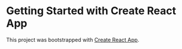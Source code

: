 # Getting Started with Create React App

This project was bootstrapped with [Create React App](https://rohankumr.github.io/react-design-patterns/).

